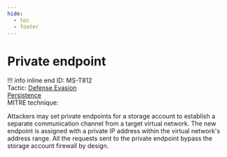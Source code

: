```yaml
---
hide:
  - toc
  - footer
---
```


# Private endpoint

!!! info inline end
    ID: MS-T812<br>
    Tactic: [Defense Evasion](../tactics/DefenseEvasion/index.md) <br>
            [Persistence](../tactics/Persistence/index.md) <br>
    MITRE technique: 

Attackers may set private endpoints for a storage account to establish a separate communication channel from a target virtual network. The new endpoint is assigned with a private IP address within the virtual network's address range. All the requests sent to the private endpoint bypass the storage account firewall by design.
